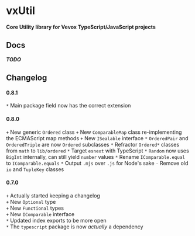 
# vxUtil
**Core Utility library for Vevox TypeScript/JavaScript projects**

## Docs
***TODO***

## Changelog
#### 0.8.1
`*` Main package field now has the correct extension

#### 0.8.0
`+` New generic `Ordered` class
`+` New `ComparableMap` class re-implementing the ECMAScript map methods
`+` New `ISealable` interface
`*` `OrderedPair` and `OrderedTriple` are now `Ordered` subclasses
`*` Refractor `Ordered*` classes from `math` to `lib/ordered`
`*` Target `esnext` with TypeScript
`*` `Random` now uses `BigInt` internally, can still yield `number` values
`*` Rename `IComparable.equal` to `IComparable.equals`
`*` Output `.mjs` over `.js` for Node's sake
`-` Remove old `io` and `TupleKey` classes

#### 0.7.0
`+` Actually started keeping a changelog  
`+` New `Optional` type  
`+` New `Functional` types  
`+` New `IComparable` interface  
`*` Updated index exports to be more open  
`*` The `typescript` package is now *actually* a dependency

